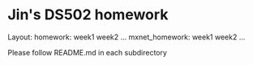# Jin's DS502 homework

Layout:
    homework:
        week1
        week2
        ...
    mxnet_homework:
        week1
        week2
        ...

Please follow README.md in each subdirectory
